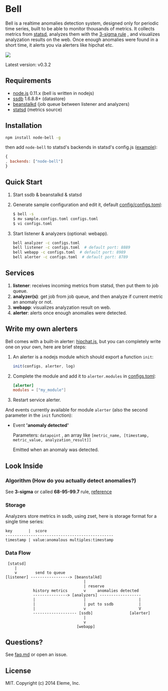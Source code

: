 Bell
====

Bell is a realtime anomalies detection system, designed only for periodic time series,
built to be able to monitor thousands of metrics.
It collects metrics from [statsd](https://github.com/etsy/statsd), analyzes them
with the [3-sigma rule](http://en.wikipedia.org/wiki/68%E2%80%9395%E2%80%9399.7_rule)
, and visualizes analyzation results on the web. Once enough anomalies were found in
a short time, it alerts you via alerters like hipchat etc.

![](https://github.com/eleme/node-bell/raw/master/snap.png)

Latest version: v0.3.2

Requirements
------------

- [node.js](http://nodejs.org/) 0.11.x  (bell is written in nodejs)
- [ssdb](https://github.com/ideawu/ssdb) 1.6.8.8+  (datastore)
- [beanstalkd](https://github.com/kr/beanstalkd)  (job queue between listener and analyzers)
- [statsd](https://github.com/etsy/statsd)  (metrics source)

Installation
------------

```bash
npm install node-bell -g
```

then add `node-bell` to statsd's backends in statsd's config.js ([example](config/example.statsd.config.js)):

```js
{
, backends: ["node-bell"]
}
```

Quick Start
-----------

1. Start ssdb & beanstalkd & statsd
2. Generate sample configuration and edit it, default [config/configs.toml](config/configs.toml):

   ```bash
   $ bell -s
   $ mv sample.configs.toml configs.toml
   $ vi configs.toml
   ```
3. Start listener & analyzers (optional: webapp).

   ```bash
   bell analyzer -c configs.toml
   bell listener -c configs.toml  # default port: 8889
   bell webapp -c configs.toml  # default port: 8989
   bell alerter -c configs.toml  # default port: 8789
   ```

Services
--------

1. **listener**: receives incoming metrics from statsd, then put them to job queue.
2. **analyzer(s)**: get job from job queue, and then analyze if current metric an anomaly or not.
3. **webapp**: visualizes analyzation result on web.
4. **alerter**: alerts once enough anomalies were detected.

Write my own alerters
---------------------

Bell comes with a built-in alerter: [hipchat.js](alerters/hipchat.js), but you can completely write one
on your own, here are brief steps:

1. An alerter is a nodejs module which should export a function `init`:

   ```js
   init(configs, alerter, log)
   ```

2. Complete the module and add it to `alerter.modules` in [configs.toml](config/configs.toml):

   ```toml
   [alerter]
   modules = ["my_module"]
   ```

3. Restart service alerter.


And events currently available for module `alerter` (also the second parameter in the `init` function):

- Event **'anomaly detected'**

   Parameters: `datapoint` , an array like `[metric_name, [timestamp, metric_value, analyzation_result]]`

   Emitted when an anomaly was detected.

Look Inside
-----------

### Algorithm  (How do you actually detect anomalies?)

See **3-sigma** or called **68-95-99.7** rule, [reference](http://en.wikipedia.org/wiki/68%E2%80%9395%E2%80%9399.7_rule)

### Storage

Analyzers store metrics in ssdb, using zset, here is storage format for a single time series:

```
key       |  score
-----------------------------------------------
timestamp | value:anomalous multiples:timestamp
```

### Data Flow


```
 [statsd]
    |
    v        send to queue
[listener] -----------------> [beanstalkd]
                                  |
                                  | reserve
            history metrics       v     anomalies detected
            ---------------> [analyzers] ------------------
            |                     |                       |
            |                     | put to ssdb           |
            |                     v                       V
            ------------------- [ssdb]                [alerter]
                                  |
                                  v
                               [webapp]
```

Questions?
----------

See [faq.md](faq.md) or open an issue.

License
--------

MIT.  Copyright (c) 2014 Eleme, Inc.

